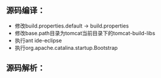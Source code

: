 ## 源码编译：
+ 修改build.properties.default -> build.properties
+ 修改base.path目录为tomcat当前目录下的tomcat-build-libs
+ 执行ant ide-eclipse
+ 执行org.apache.catalina.startup.Bootstrap

## 源码解析：

